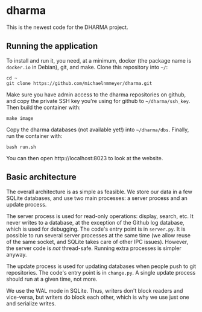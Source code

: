 # dharma

This is the newest code for the DHARMA project.

## Running the application

To install and run it, you need, at a minimum, docker (the package name is
`docker.io` in Debian), git, and make. Clone this repository into `~/`:

	cd ~
	git clone https://github.com/michaelnmmeyer/dharma.git

Make sure you have admin access to the dharma repositories on github, and copy
the private SSH key you're using for github to `~/dharma/ssh_key`. Then build
the container with:

	make image

Copy the dharma databases (not available yet!) into `~/dharma/dbs`. Finally, run
the container with:

	bash run.sh

You can then open http://localhost:8023 to look at the website.

##  Basic architecture

The overall architecture is as simple as feasible. We store our data in a few
SQLite databases, and use two main processes: a server process and an update
process.

The server process is used for read-only operations: display, search, etc. It
never writes to a database, at the exception of the Github log database, which
is used for debugging. The code's entry point is in `server.py`. It is possible
to run several server processes at the same time (we allow reuse of the same
socket, and SQLite takes care of other IPC issues). However, the server code is
*not* thread-safe. Running extra processes is simpler anyway.

The update process is used for updating databases when people push to git
repositories. The code's entry point is in `change.py`. A single update process
should run at a given time, not more.

We use the WAL mode in SQLite. Thus, writers don't block readers and
vice-versa, but writers do block each other, which is why we use just one and
serialize writes.
